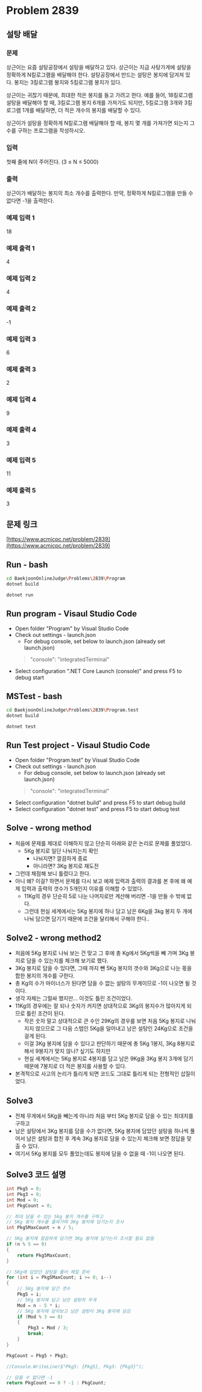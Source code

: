 # Problem 2839

## 설탕 배달

### 문제

상근이는 요즘 설탕공장에서 설탕을 배달하고 있다. 상근이는 지금 사탕가게에 설탕을 정확하게 N킬로그램을 배달해야 한다. 설탕공장에서 만드는 설탕은 봉지에 담겨져 있다. 봉지는 3킬로그램 봉지와 5킬로그램 봉지가 있다.

상근이는 귀찮기 때문에, 최대한 적은 봉지를 들고 가려고 한다. 예를 들어, 18킬로그램 설탕을 배달해야 할 때, 3킬로그램 봉지 6개를 가져가도 되지만, 5킬로그램 3개와 3킬로그램 1개를 배달하면, 더 적은 개수의 봉지를 배달할 수 있다.

상근이가 설탕을 정확하게 N킬로그램 배달해야 할 때, 봉지 몇 개를 가져가면 되는지 그 수를 구하는 프로그램을 작성하시오.

### 입력

첫째 줄에 N이 주어진다. (3 ≤ N ≤ 5000)

### 출력

상근이가 배달하는 봉지의 최소 개수를 출력한다. 만약, 정확하게 N킬로그램을 만들 수 없다면 -1을 출력한다.

### 예제 입력 1

18

### 예제 출력 1

4

### 예제 입력 2

4

### 예제 출력 2

-1

### 예제 입력 3

6

### 예제 출력 3

2

### 예제 입력 4

9

### 예제 출력 4

3

### 예제 입력 5

11

### 예제 출력 5

3

## 문제 링크

[https://www.acmicpc.net/problem/2839](https://www.acmicpc.net/problem/2839)

## Run - bash

```bash
cd BaekjoonOnlineJudge\Problems\2839\Program
dotnet build
```

```bash
dotnet run
```

## Run program - Visaul Studio Code

- Open folder "Program" by Visual Studio Code
- Check out settings - launch.json
  - For debug console, set below to launch.json (already set launch.json)
  > "console": "integratedTerminal"
- Select configuration ".NET Core Launch (console)" and press F5 to debug start

## MSTest - bash

```bash
cd BaekjoonOnlineJudge\Problems\2839\Program.test
dotnet build
```

```bash
dotnet test
```

## Run Test project - Visaul Studio Code

- Open folder "Program.test" by Visual Studio Code
- Check out settings - launch.json
  - For debug console, set below to launch.json (already set launch.json)
  > "console": "integratedTerminal"
- Select configuration "dotnet build" and press F5 to start debug build
- Select configuration "dotnet test" and press F5 to start debug test

## Solve - wrong method

- 처음에 문제를 제대로 이해하지 않고 단순히 아래와 같은 논리로 문제를 풀었었다.
  - 5Kg 봉지로 일단 나눠지는지 확인
    - 나눠지면? 깔끔하게 종료
    - 아니라면? 3Kg 봉지로 재도전
- 그런데 채점해 보니 틀렸다고 한다.
- 아니 왜? 이걸? 하면서 문제를 다시 보고 예제 입력과 출력의 결과를 본 후에 왜 예제 입력과 출력의 갯수가 5개인지 이유를 이해할 수 있었다.
  - 11Kg의 경우 단순히 5로 나눈 나머지로만 계산해 버리면 -1을 만들 수 밖에 없다.
  - 그런데 현실 세계에서는 5Kg 봉지에 하나 담고 남은 6Kg을 3kg 봉지 두 개에 나눠 담으면 담기기 때문에 조건을 달리해서 구해야 한다..

## Solve2 - wrong method2

- 처음에 5Kg 봉지로 나눠 보는 건 맞고 그 후에 총 Kg에서 5Kg씩을 빼 가며 3Kg 봉지로 담을 수 있는지를 체크해 보기로 했다.
- 3Kg 봉지로 담을 수 있다면, 그때 까지 뺀 5Kg 봉지의 갯수와 3Kg으로 나눈 몫을 합한 봉지의 개수를 구한다.
- 총 Kg의 수가 마이너스가 된다면 담을 수 없는 설탕의 무게이므로 -1이 나오면 될 것이다.
- 생각 자체는 그럴싸 했지만... 이것도 틀린 조건이었다.
- 11Kg의 경우에는 잘 되나 숫자가 커지면 상대적으로 3Kg의 봉지수가 많아지게 되므로 틀린 조건이 된다.
  - 작은 숫자 말고 상대적으로 큰 수인 29Kg의 경우를 보면 처음 5Kg 봉지로 나눠 지지 않으므로 그 다음 스텝인 5Kg을 덜어내고 남은 설탕인 24Kg으로 조건을 걸게 된다.
  - 이걸 3Kg 봉지에 담을 수 있다고 판단하기 때문에 총 5Kg 1봉지, 3Kg 8봉지로 해서 9봉지가 맞지 않나? 싶기도 하지만
  - 현실 세계에서는 5Kg 봉지로 4봉지를 담고 남은 9Kg을 3Kg 봉지 3개에 담기 때문에 7봉지로 더 적은 봉지를 사용할 수 있다.
- 본격적으로 사고의 논리가 틀리게 되면 코드도 그대로 틀리게 되는 전형적인 삽질이었다.

## Solve3

- 전체 무게에서 5Kg을 빼는게 아니라 처음 부터 5Kg 봉지로 담을 수 있는 최대치를 구하고
- 남은 설탕에서 3Kg 봉지를 담을 수가 없다면, 5Kg 봉지에 담았던 설탕을 하나씩 풀어서 남은 설탕과 합친 후 계속 3Kg 봉지로 담을 수 있는지 체크해 보면 정답을 맞출 수 있다.
- 여기서 5Kg 봉지를 모두 풀었는데도 봉지에 담을 수 없을 때 -1이 나오면 된다.

## Solve3 코드 설명

``` csharp
int Pkg5 = 0;
int Pkg3 = 0;
int Mod = 0;
int PkgCount = 0;

// 최대 담을 수 있는 5kg 봉지 개수를 구하고
// 5Kg 봉지 개수를 줄여가며 3Kg 봉지에 담기는지 조사
int Pkg5MaxCount = n / 5;

// 5Kg 봉지에 깔끔하게 담기면 3Kg 봉지에 담기는지 조사할 필요 없음
if (n % 5 == 0)
{
    return Pkg5MaxCount;
}

// 5Kg에 담았던 설탕을 풀어 헤칠 준비
for (int i = Pkg5MaxCount; i >= 0; i--)
{
    // 5Kg 봉지에 담긴 갯수
    Pkg5 = i;
    // 5Kg 봉지에 담고 남은 설탕의 무게
    Mod = n - 5 * i;
    // 5Kg 봉지에 담아보고 남은 설탕이 3Kg 봉지에 담김
    if (Mod % 3 == 0)
    {
        Pkg3 = Mod / 3;
        break;
    }
}

PkgCount = Pkg5 + Pkg3;

//Console.WriteLine($"Pkg5: {Pkg5}, Pkg3: {Pkg3}");

// 담을 수 없다면 -1
return PkgCount == 0 ? -1 : PkgCount;
```